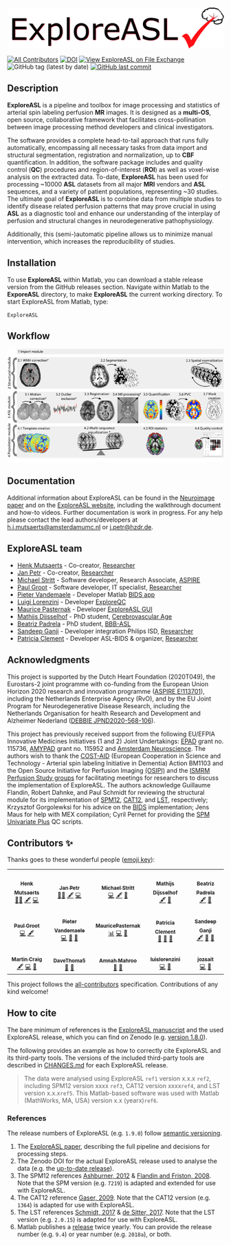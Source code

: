 ![ExploreASL](./img/ExploreASL_logoHeader.png)

<!-- ALL-CONTRIBUTORS-BADGE:START - Do not remove or modify this section -->
[![All Contributors](https://img.shields.io/badge/all_contributors-10-orange.svg?style=flat-square)](#contributors-) [![DOI](https://zenodo.org/badge/DOI/10.5281/zenodo.3905262.svg)](https://doi.org/10.5281/zenodo.3905262) [![View ExploreASL on File Exchange](https://www.mathworks.com/matlabcentral/images/matlab-file-exchange.svg)](https://nl.mathworks.com/matlabcentral/fileexchange/83203-exploreasl) ![GitHub tag (latest by date)](https://img.shields.io/github/v/tag/ExploreASL/ExploreASL) [![GitHub last commit](https://img.shields.io/github/last-commit/ExploreASL/Documentation?label=mkdocs)](https://exploreasl.github.io/Documentation/)
<!-- ALL-CONTRIBUTORS-BADGE:END -->

## Description

**ExploreASL** is a pipeline and toolbox for image processing and statistics of arterial spin labeling perfusion **MR** images. It is designed as a **multi-OS**, open source, collaborative framework that facilitates cross-pollination between image processing method developers and clinical investigators.

The software provides a complete head-to-tail approach that runs fully automatically, encompassing all necessary tasks from data import and structural segmentation, registration and normalization, up to **CBF** quantification. In addition, the software package includes and quality control (**QC**) procedures and region-of-interest (**ROI**) as well as voxel-wise analysis on the extracted data. To-date, **ExploreASL** has been used for processing ~10000 **ASL** datasets from all major **MRI** vendors and **ASL** sequences, and a variety of patient populations, representing ~30 studies. The ultimate goal of **ExploreASL** is to combine data from multiple studies to identify disease related perfusion patterns that may prove crucial in using **ASL** as a diagnostic tool and enhance our understanding of the interplay of perfusion and structural changes in neurodegenerative pathophysiology.

Additionally, this (semi-)automatic pipeline allows us to minimize manual intervention, which increases the reproducibility of studies.

## Installation

To use **ExploreASL** within Matlab, you can download a stable release version from the GitHub releases section. Navigate within Matlab to the **ExporeASL** directory, to make **ExploreASL** the current working directory. To start ExploreASL from Matlab, type:

```
ExploreASL
```

## Workflow

![ExploreASL Workflow](./img/ExploreASL_Workflow.jpg "Workflow ExploreASL")

## Documentation

Additional information about ExploreASL can be found in the [Neuroimage paper]([https://pubmed.ncbi.nlm.nih.gov/32526385/) and on the [ExploreASL website](https://www.ExploreASL.org), including the walkthrough document and how-to videos. Further documentation is work in progress. For any help please contact the lead authors/developers at h.j.mutsaerts@amsterdamumc.nl or j.petr@hzdr.de.

## ExploreASL team

* [Henk Mutsaerts](mailto:h.j.mutsaerts@amsterdamumc.nl?subject=[GitHub]%20ExploreASL) - Co-creator, [Researcher](https://www.researchgate.net/profile/Henri-Mutsaerts)
* [Jan Petr](mailto:j.petr@hzdr.de?subject=[GitHub]%20ExploreASL) - Co-creator, [Researcher](https://www.researchgate.net/profile/Jan-Petr-2)
* [Michael Stritt](mailto:m.stritt@mediri.com?subject=[GitHub]%20ExploreASL) - Software developer, Research Associate, [ASPIRE](http://aspire-mri.eu/)
* [Paul Groot](mailto:p.f.c.groot@amsterdamumc.nl?subject=[GitHub]%20ExploreASL) - Software developer, IT specialist, [Researcher](https://www.researchgate.net/profile/Paul-Groot)
* [Pieter Vandemaele](mailto:pieter.vandemaele@gmail.com?subject=[GitHub]%20ExploreASL) - Developer Matlab [BIDS app](https://github.com/bids-standard)
* [Luigi Lorenzini](mailto:l.lorenzini@amsterdamumc.nl?subject=[GitHub]%20ExploreASL) - Developer [ExploreQC](https://www.hzdr.de/publications/Publ-31929)
* [Maurice Pasternak](mailto:maurice.pasternak@mail.utoronto.ca?subject=[GitHub]%20ExploreASL) - Developer [ExploreASL GUI](https://github.com/MauricePasternak/ExploreASL_GUI)
* [Mathijs Dijsselhof](mailto:m.b.dijsselhof@amsterdamumc.nl?subject=[GitHub]%20ExploreASL) - PhD student, [Cerebrovascular Age](https://sites.google.com/view/exploreasl/projects)
* [Beatriz Padrela](mailto:b.estevespadrela@amsterdamumc.nl?subject=[GitHub]%20ExploreASL) - PhD student, [BBB-ASL](https://sites.google.com/view/exploreasl/projects)
* [Sandeep Ganji](mailto:Sandeep.g.bio@gmail.com?subject=[GitHub]%20ExploreASL) - Developer integration Philips ISD, [Researcher](https://www.researchgate.net/profile/Sandeep-Ganji-3)
* [Patricia Clement](mailto:Patricia.Clement@ugent.be?subject=[GitHub]%20ExploreASL) - Developer ASL-BIDS & organizer, [Researcher](https://www.researchgate.net/profile/Patricia-Clement)

## Acknowledgments
This project is supported by the Dutch Heart Foundation (2020T049), the Eurostars-2 joint programme with co-funding from the European Union Horizon 2020 research and innovation programme ([ASPIRE E!113701](http://aspire-mri.eu/)), including the Netherlands Enterprise Agency (RvO), and by the EU Joint Program for Neurodegenerative Disease Research, including the Netherlands Organisation for health Research and Development and Alzheimer Nederland ([DEBBIE JPND2020-568-106](https://www.neurodegenerationresearch.eu/wp-content/uploads/2021/03/Project-DEBBIE.pdf)).

This project has previously received support from the following EU/EFPIA Innovative Medicines Initiatives (1 and 2) Joint Undertakings: [EPAD](http://ep-ad.org/) grant no. 115736, [AMYPAD](https://amypad.eu/) grant no. 115952 and [Amsterdam Neuroscience](https://www.amsterdamresearch.org/web/neuroscience/home.htm). The authors wish to thank the [COST-AID](https://asl-network.org/) (European Cooperation in Science and Technology - Arterial spin labeling Initiative in Dementia) Action BM1103 and the Open Source Initiative for Perfusion Imaging [(OSIPI)](https://www.osipi.org/) and the [ISMRM Perfusion Study groups](https://www.ismrm.org/study-groups/perfusion-mr/) for facilitating meetings for researchers to discuss the implementation of ExploreASL. The authors acknowledge Guillaume Flandin, Robert Dahnke, and Paul Schmidt for reviewing the structural module for its implementation of [SPM12](https://www.fil.ion.ucl.ac.uk/spm/software/spm12/), [CAT12](http://www.neuro.uni-jena.de/cat/), and [LST](https://www.applied-statistics.de/lst.html), respectively; Krzysztof Gorgolewksi for his advice on the [BIDS](https://bids.neuroimaging.io/) implementation; Jens Maus for help with MEX compilation; Cyril Pernet for providing the [SPM Univariate Plus](https://osf.io/wn3h8/) QC scripts.

## Contributors ✨

Thanks goes to these wonderful people ([emoji key](https://allcontributors.org/docs/en/emoji-key)):

<!-- ALL-CONTRIBUTORS-LIST:START - Do not remove or modify this section -->
<!-- prettier-ignore-start -->
<!-- markdownlint-disable -->
<table>
  <tr>
    <td align="center"><a href="http://www.ExploreASL.org"><img src="https://avatars0.githubusercontent.com/u/27774254?v=4" width="120px;" alt=""/><br /><sub><b>Henk Mutsaerts</b></sub></a><br /><a href="#creator-HenkMutsaerts" title="Mentor and Creator">👨‍🔬</a> <a href="#content-HenkMutsaerts" title="Content">🖋</a> <a href="https://github.com/ExploreASL/ExploreASL/commits?author=HenkMutsaerts" title="Code">💻</a></td>
    <td align="center"><a href="https://github.com/jan-petr"><img src="https://avatars0.githubusercontent.com/u/29886537?v=4" width="120px;" alt=""/><br /><sub><b>Jan Petr</b></sub></a><br /><a href="#creator-jan-petr" title="Mentor and Creator">👨‍🔬</a> <a href="#content-jan-petr" title="Content">🖋</a> <a href="https://github.com/ExploreASL/ExploreASL/commits?author=jan-petr" title="Code">💻</a></td>
    <td align="center"><a href="https://github.com/MichaelStritt"><img src="https://avatars0.githubusercontent.com/u/46593074?v=4" width="120px;" alt=""/><br /><sub><b>Michael Stritt</b></sub></a><br /><a href="https://github.com/ExploreASL/ExploreASL/commits?author=MichaelStritt" title="Code">💻</a> <a href="#content-MichaelStritt" title="Content">🖋</a> <a href="https://github.com/ExploreASL/ExploreASL/commits?author=MichaelStritt" title="Documentation">📖</a></td>
    <td align="center"><a href="https://github.com/MDijsselhof"><img src="https://avatars0.githubusercontent.com/u/75380250?v=4" width="120px;" alt=""/><br /><sub><b>Mathijs Dijsselhof</b></sub></a><br /><a href="#content-MDijsselhof" title="Content">🖋</a> <a href="#data-MDijsselhof" title="Data Acquisition & Management">🧠</a></td>
    <td align="center"><a href="https://github.com/BeatrizPadrela"><img src="https://avatars0.githubusercontent.com/u/73699072?v=4" width="120px;" alt=""/><br /><sub><b>Beatriz Padrela</b></sub></a><br /><a href="#content-BeatrizPadrela" title="Content">🖋</a> <a href="#data-BeatrizPadrela" title="Data Acquisition & Management">🧠</a></td>
  </tr>
  <tr>
    <td align="center"><a href="http://www.amsterdamumc.nl"><img src="https://avatars0.githubusercontent.com/u/18597189?v=4" width="120px;" alt=""/><br /><sub><b>Paul Groot</b></sub></a><br /><a href="https://github.com/ExploreASL/ExploreASL/commits?author=pfcgroot" title="Code">💻</a> <a href="#content-pfcgroot" title="Content">🖋</a></td>
    <td align="center"><a href="https://github.com/pvdemael"><img src="https://avatars1.githubusercontent.com/u/37624277?v=4" width="120px;" alt=""/><br /><sub><b>Pieter Vandemaele</b></sub></a><br /><a href="https://github.com/ExploreASL/ExploreASL/commits?author=pvdemael" title="Code">💻</a> <a href="#ideas-pvdemael" title="Ideas, Planning, & Feedback">🤔</a> <a href="#data-pvdemael" title="Data Acquisition & Management">🧠</a></td>
    <td align="center"><a href="https://github.com/MauricePasternak"><img src="https://avatars3.githubusercontent.com/u/57411571?v=4" width="120px;" alt=""/><br /><sub><b>MauricePasternak</b></sub></a><br /><a href="#gui-MauricePasternak" title="Graphical User Interface">📊</a> <a href="https://github.com/ExploreASL/ExploreASL/commits?author=MauricePasternak" title="Code">💻</a> <a href="#design-MauricePasternak" title="Design">🎨</a></td>
    <td align="center"><a href="https://github.com/patsycle"><img src="https://avatars0.githubusercontent.com/u/41481345?v=4" width="120px;" alt=""/><br /><sub><b>Patricia Clement</b></sub></a><br /> <a href="#data-patsycle" title="Data Acquisition & Management">🧠</a> <a href="#ideas-patsycle" title="Ideas, Planning, & Feedback">🤔</a> <a href="https://github.com/ExploreASL/ExploreASL/commits?author=patsycle" title="Documentation">📖</a> </td>
    <td align="center"><a href="https://github.com/sandeepganji"><img src="https://avatars0.githubusercontent.com/u/12124746?v=4" width="120px;" alt=""/><br /><sub><b>Sandeep Ganji</b></sub></a><br /><a href="#content-sandeepganji" title="Content">🖋</a> <a href="#ideas-sandeepganji" title="Ideas, Planning, & Feedback">🤔</a> <a href="#data-sandeepganji" title="Data Acquisition & Management">🧠</a></td>
  </tr>
  <tr>
    <td align="center"><a href="https://github.com/mcraig-ibme"><img src="https://avatars0.githubusercontent.com/u/26383586?v=4" width="120px;" alt=""/><br /><sub><b>Martin Craig</b></sub></a><br /><a href="#content-mcraig-ibme" title="Content">🖋</a> <a href="https://github.com/ExploreASL/ExploreASL/commits?author=mcraig-ibme" title="Code">💻</a> <a href="#data-mcraig-ibme" title="Data Acquisition & Management">🧠</a></td>
    <td align="center"><a href="https://github.com/DaveThoma5"><img src="https://avatars0.githubusercontent.com/u/3704113?v=4" width="120px;" alt=""/><br /><sub><b>DaveThoma5</b></sub></a><br /><a href="#ideas-DaveThoma5" title="Ideas, Planning, & Feedback">🤔</a> <a href="#data-DaveThoma5" title="Data Acquisition & Management">🧠</a></td>
    <td align="center"><a href="https://github.com/amahroo"><img src="https://avatars0.githubusercontent.com/u/48561261?v=4" width="120px;" alt=""/><br /><sub><b>Amnah Mahroo</b></sub></a><br /><a href="#ideas-amahroo" title="Ideas, Planning, & Feedback">🤔</a> <a href="#data-amahroo" title="Data Acquisition & Management">🧠</a></td>
    <td align="center"><a href="https://github.com/luislorenzini"><img src="https://avatars2.githubusercontent.com/u/57985241?v=4" width="120px;" alt=""/><br /><sub><b>luislorenzini</b></sub></a><br /><a href="https://github.com/ExploreASL/ExploreASL/commits?author=luislorenzini" title="Code">💻</a> <a href="#tool-luislorenzini" title="Tools">🔧</a></td>
    <td align="center"><a href="https://github.com/jozsait"><img src="https://avatars0.githubusercontent.com/u/19532128?v=4" width="120px;" alt=""/><br /><sub><b>jozsait</b></sub></a><br /><a href="https://github.com/ExploreASL/ExploreASL/commits?author=jozsait" title="Code">💻</a> <a href="#maintenance-jozsait" title="Maintenance">🚧</a></td>
  </tr>
</table>

<!-- markdownlint-enable -->
<!-- prettier-ignore-end -->
<!-- ALL-CONTRIBUTORS-LIST:END -->

This project follows the [all-contributors](https://github.com/all-contributors/all-contributors) specification. Contributions of any kind welcome!

## How to cite
The bare minimum of references is the [ExploreASL manuscript](https://www.sciencedirect.com/science/article/pii/S1053811920305176) and the used ExploreASL release, which you can find on Zenodo (e.g. [version 1.8.0](https://zenodo.org/record/5504194)).

The following provides an example as how to correctly cite ExploreASL and its third-party tools. The versions of the included third-party tools are described in [CHANGES.md](https://github.com/ExploreASL/ExploreASL/blob/master/CHANGES.md) for each ExploreASL release.

>The data were analysed using ExploreASL `ref1` version x.x.x `ref2`, including SPM12 version xxxx `ref3`, CAT12 version xxxx`ref4`, and LST version x.x.x`ref5`. This Matlab-based software was used with Matlab (MathWorks, MA, USA) version x.x (yearx)`ref6`.

### References

The release numbers of ExploreASL (e.g. `1.9.0`) follow [semantic versioning](https://semver.org/).

1. The [ExploreASL paper](https://www.sciencedirect.com/science/article/pii/S1053811920305176), describing the full pipeline and decisions for processing steps.
2. The Zenodo DOI for the actual ExploreASL release used to analyse the data (e.g. the [up-to-date release](https://doi.org/10.5281/zenodo.3905262)).
3. The SPM12 references [Ashburner, 2012](https://doi.org/10.1016/j.neuroimage.2011.10.025) & [Flandin and Friston, 2008](https://doi.org/10.4249/scholarpedia.6232). Note that the SPM version (e.g. `7219`) is adapted and extended for use with ExploreASL.
4. The CAT12 reference [Gaser, 2009](https://doi.org/10.1016/S1053-8119(09)71151-6). Note that the CAT12 version (e.g. `1364`) is adapted for use with ExploreASL.
5. The LST references [Schmidt, 2017](https://www.statistical-modelling.de/LST_documentation.pdf) & [de Sitter, 2017](https://doi.org/10.1016/j.neuroimage.2017.09.011). Note that the LST version (e.g. `2.0.15`) is adapted for use with ExploreASL.
6. Matlab publishes a [release](https://www.mathworks.com/help/matlab/release-notes.html) twice yearly. You can provide the release number (e.g. `9.4`) or year number (e.g. `2018a`), or both.


